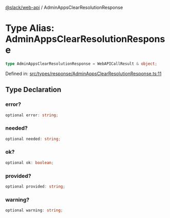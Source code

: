 [@slack/web-api](../index.md) / AdminAppsClearResolutionResponse

# Type Alias: AdminAppsClearResolutionResponse

```ts
type AdminAppsClearResolutionResponse = WebAPICallResult & object;
```

Defined in: [src/types/response/AdminAppsClearResolutionResponse.ts:11](https://github.com/slackapi/node-slack-sdk/blob/main/packages/web-api/src/types/response/AdminAppsClearResolutionResponse.ts#L11)

## Type Declaration

### error?

```ts
optional error: string;
```

### needed?

```ts
optional needed: string;
```

### ok?

```ts
optional ok: boolean;
```

### provided?

```ts
optional provided: string;
```

### warning?

```ts
optional warning: string;
```

